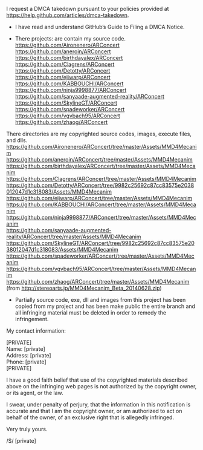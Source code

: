 I request a DMCA takedown pursuant to your policies provided at
https://help.github.com/articles/dmca-takedown.

- I have read and understand GitHub’s Guide to Filing a DMCA Notice.

- There projects: are contain my source code.  
https://github.com/Aironenero/ARConcert  
https://github.com/aneroin/ARConcert  
https://github.com/birthdayalex/ARConcert  
https://github.com/Clagrens/ARConcert  
https://github.com/Detotty/ARConcert  
https://github.com/ejiwarp/ARConcert  
https://github.com/KABBOUCHI/ARConcert  
https://github.com/ninja9998877/ARConcert  
https://github.com/sanyaade-augmented-reality/ARConcert  
https://github.com/SkylineGT/ARConcert  
https://github.com/spadeworker/ARConcert  
https://github.com/vgvbach95/ARConcert  
https://github.com/zhaog/ARConcert  

There directories are my copyrighted source codes, images, execute
files, and dlls.  
https://github.com/Aironenero/ARConcert/tree/master/Assets/MMD4Mecanim  
https://github.com/aneroin/ARConcert/tree/master/Assets/MMD4Mecanim  
https://github.com/birthdayalex/ARConcert/tree/master/Assets/MMD4Mecanim  
https://github.com/Clagrens/ARConcert/tree/master/Assets/MMD4Mecanim  
https://github.com/Detotty/ARConcert/tree/9982c25692c87cc83575e2038012047d1c318083/Assets/MMD4Mecanim  
https://github.com/ejiwarp/ARConcert/tree/master/Assets/MMD4Mecanim  
https://github.com/KABBOUCHI/ARConcert/tree/master/Assets/MMD4Mecanim  
https://github.com/ninja9998877/ARConcert/tree/master/Assets/MMD4Mecanim  
https://github.com/sanyaade-augmented-reality/ARConcert/tree/master/Assets/MMD4Mecanim  
https://github.com/SkylineGT/ARConcert/tree/9982c25692c87cc83575e2038012047d1c318083/Assets/MMD4Mecanim  
https://github.com/spadeworker/ARConcert/tree/master/Assets/MMD4Mecanim  
https://github.com/vgvbach95/ARConcert/tree/master/Assets/MMD4Mecanim  
https://github.com/zhaog/ARConcert/tree/master/Assets/MMD4Mecanim  
(from http://stereoarts.jp/MMD4Mecanim_Beta_20140628.zip)  

- Partially source code, exe, dll and images from this project has been
copied from my project and has been make public
the entire branch and all infringing material must be deleted in order
to remedy the infringement.

My contact information:  

[PRIVATE]  
Name: [private]  
Address: [private]  
Phone: [private]  
[PRIVATE]  

I have a good faith belief that use of the copyrighted materials
described above on the infringing web pages is not authorized by the
copyright owner, or its agent, or the law.

I swear, under penalty of perjury, that the information in this
notification is accurate and that I am the copyright owner, or am
authorized to act on behalf of the owner, of an exclusive right that is
allegedly infringed.

Very truly yours.  
  
/S/ [private]
